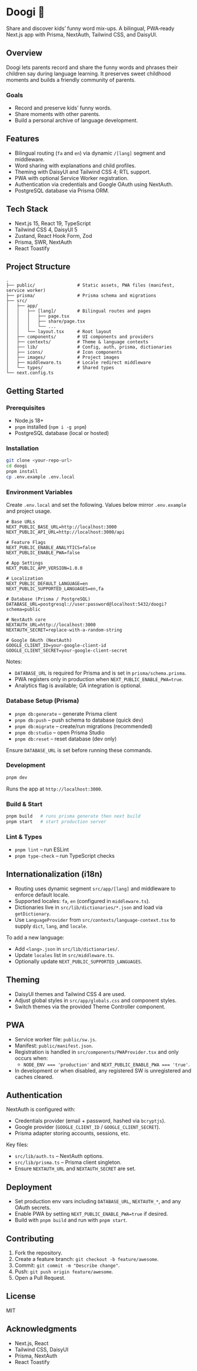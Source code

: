 # Doogi 🎈

Share and discover kids’ funny word mix-ups. A bilingual, PWA‑ready Next.js app with Prisma, NextAuth, Tailwind CSS, and DaisyUI.

## Overview

Doogi lets parents record and share the funny words and phrases their children say during language learning. It preserves sweet childhood moments and builds a friendly community of parents.

### Goals
- Record and preserve kids’ funny words.
- Share moments with other parents.
- Build a personal archive of language development.

## Features

- Bilingual routing (`fa` and `en`) via dynamic `/[lang]` segment and middleware.
- Word sharing with explanations and child profiles.
- Theming with DaisyUI and Tailwind CSS 4; RTL support.
- PWA with optional Service Worker registration.
- Authentication via credentials and Google OAuth using NextAuth.
- PostgreSQL database via Prisma ORM.

## Tech Stack

- Next.js 15, React 19, TypeScript
- Tailwind CSS 4, DaisyUI 5
- Zustand, React Hook Form, Zod
- Prisma, SWR, NextAuth
- React Toastify

## Project Structure

```
.
├── public/                # Static assets, PWA files (manifest, service worker)
├── prisma/                # Prisma schema and migrations
├── src/
│   ├── app/
│   │   ├── [lang]/        # Bilingual routes and pages
│   │   │   ├── page.tsx
│   │   │   ├── share/page.tsx
│   │   │   └── ...
│   │   └── layout.tsx     # Root layout
│   ├── components/        # UI components and providers
│   ├── contexts/          # Theme & language contexts
│   ├── lib/               # Config, auth, prisma, dictionaries
│   ├── icons/             # Icon components
│   ├── images/            # Project images
│   ├── middleware.ts      # Locale redirect middleware
│   └── types/             # Shared types
└── next.config.ts
```

## Getting Started

### Prerequisites
- Node.js 18+
- `pnpm` installed (`npm i -g pnpm`)
- PostgreSQL database (local or hosted)

### Installation
```bash
git clone <your-repo-url>
cd doogi
pnpm install
cp .env.example .env.local
```

### Environment Variables
Create `.env.local` and set the following. Values below mirror `.env.example` and project usage.

```env
# Base URLs
NEXT_PUBLIC_BASE_URL=http://localhost:3000
NEXT_PUBLIC_API_URL=http://localhost:3000/api

# Feature Flags
NEXT_PUBLIC_ENABLE_ANALYTICS=false
NEXT_PUBLIC_ENABLE_PWA=false

# App Settings
NEXT_PUBLIC_APP_VERSION=1.0.0

# Localization
NEXT_PUBLIC_DEFAULT_LANGUAGE=en
NEXT_PUBLIC_SUPPORTED_LANGUAGES=en,fa

# Database (Prisma / PostgreSQL)
DATABASE_URL=postgresql://user:password@localhost:5432/doogi?schema=public

# NextAuth core
NEXTAUTH_URL=http://localhost:3000
NEXTAUTH_SECRET=replace-with-a-random-string

# Google OAuth (NextAuth)
GOOGLE_CLIENT_ID=your-google-client-id
GOOGLE_CLIENT_SECRET=your-google-client-secret
```

Notes:
- `DATABASE_URL` is required for Prisma and is set in `prisma/schema.prisma`.
- PWA registers only in production when `NEXT_PUBLIC_ENABLE_PWA=true`.
- Analytics flag is available; GA integration is optional.

### Database Setup (Prisma)
- `pnpm db:generate` – generate Prisma client
- `pnpm db:push` – push schema to database (quick dev)
- `pnpm db:migrate` – create/run migrations (recommended)
- `pnpm db:studio` – open Prisma Studio
- `pnpm db:reset` – reset database (dev only)

Ensure `DATABASE_URL` is set before running these commands.

### Development
```bash
pnpm dev
```
Runs the app at `http://localhost:3000`.

### Build & Start
```bash
pnpm build   # runs prisma generate then next build
pnpm start   # start production server
```

### Lint & Types
- `pnpm lint` – run ESLint
- `pnpm type-check` – run TypeScript checks

## Internationalization (i18n)

- Routing uses dynamic segment `src/app/[lang]` and middleware to enforce default locale.
- Supported locales: `fa`, `en` (configured in `middleware.ts`).
- Dictionaries live in `src/lib/dictionaries/*.json` and load via `getDictionary`.
- Use `LanguageProvider` from `src/contexts/language-context.tsx` to supply `dict`, `lang`, and `locale`.

To add a new language:
- Add `<lang>.json` in `src/lib/dictionaries/`.
- Update `locales` list in `src/middleware.ts`.
- Optionally update `NEXT_PUBLIC_SUPPORTED_LANGUAGES`.

## Theming

- DaisyUI themes and Tailwind CSS 4 are used.
- Adjust global styles in `src/app/globals.css` and component styles.
- Switch themes via the provided Theme Controller component.

## PWA

- Service worker file: `public/sw.js`.
- Manifest: `public/manifest.json`.
- Registration is handled in `src/components/PWAProvider.tsx` and only occurs when:
  - `NODE_ENV === 'production'` and `NEXT_PUBLIC_ENABLE_PWA === 'true'`.
- In development or when disabled, any registered SW is unregistered and caches cleared.

## Authentication

NextAuth is configured with:
- Credentials provider (email + password, hashed via `bcryptjs`).
- Google provider (`GOOGLE_CLIENT_ID` / `GOOGLE_CLIENT_SECRET`).
- Prisma adapter storing accounts, sessions, etc.

Key files:
- `src/lib/auth.ts` – NextAuth options.
- `src/lib/prisma.ts` – Prisma client singleton.
- Ensure `NEXTAUTH_URL` and `NEXTAUTH_SECRET` are set.

## Deployment

- Set production env vars including `DATABASE_URL`, `NEXTAUTH_*`, and any OAuth secrets.
- Enable PWA by setting `NEXT_PUBLIC_ENABLE_PWA=true` if desired.
- Build with `pnpm build` and run with `pnpm start`.

## Contributing

1. Fork the repository.
2. Create a feature branch: `git checkout -b feature/awesome`.
3. Commit: `git commit -m "Describe change"`.
4. Push: `git push origin feature/awesome`.
5. Open a Pull Request.

## License

MIT

## Acknowledgments

- Next.js, React
- Tailwind CSS, DaisyUI
- Prisma, NextAuth
- React Toastify
